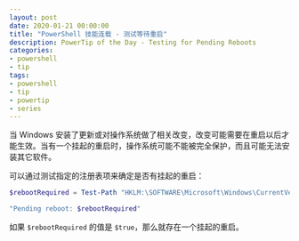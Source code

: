 ```yaml
---
layout: post
date: 2020-01-21 00:00:00
title: "PowerShell 技能连载 - 测试等待重启"
description: PowerTip of the Day - Testing for Pending Reboots
categories:
- powershell
- tip
tags:
- powershell
- tip
- powertip
- series
---
```

当 Windows 安装了更新或对操作系统做了相关改变，改变可能需要在重启以后才能生效。当有一个挂起的重启时，操作系统可能不能被完全保护，而且可能无法安装其它软件。

可以通过测试指定的注册表项来确定是否有挂起的重启：

```powershell
$rebootRequired = Test-Path "HKLM:\SOFTWARE\Microsoft\Windows\CurrentVersion\Component Based Servicing\RebootPending"

"Pending reboot: $rebootRequired"
```

如果 `$rebootRequired` 的值是 `$true`，那么就存在一个挂起的重启。

<!--本文国际来源：[Testing for Pending Reboots](https://community.idera.com/database-tools/powershell/powertips/b/tips/posts/testing-for-pending-reboots)-->

